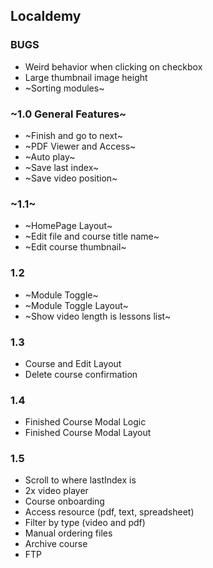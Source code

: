 ## Localdemy

### BUGS

- Weird behavior when clicking on checkbox
- Large thumbnail image height
- ~Sorting modules~

### ~1.0 General Features~

- ~Finish and go to next~
- ~PDF Viewer and Access~
- ~Auto play~
- ~Save last index~
- ~Save video position~

### ~1.1~

- ~HomePage Layout~
- ~Edit file and course title name~
- ~Edit course thumbnail~

### 1.2

- ~Module Toggle~
- ~Module Toggle Layout~
- ~Show video length is lessons list~

### 1.3

- Course and Edit Layout
- Delete course confirmation

### 1.4

- Finished Course Modal Logic
- Finished Course Modal Layout

### 1.5

- Scroll to where lastIndex is
- 2x video player
- Course onboarding
- Access resource (pdf, text, spreadsheet)
- Filter by type (video and pdf)
- Manual ordering files
- Archive course
- FTP
